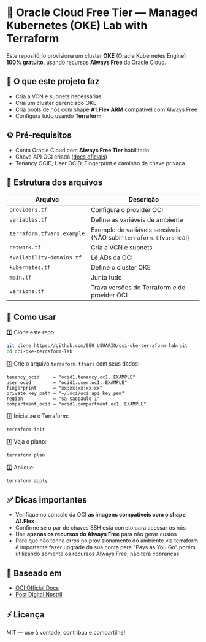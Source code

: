 # 🚀 Oracle Cloud Free Tier — Managed Kubernetes (OKE) Lab with Terraform

Este repositório provisiona um cluster **OKE** (Oracle Kubernetes Engine) **100% gratuito**, usando recursos **Always Free** da Oracle Cloud.

## 📌 O que este projeto faz

- Cria a VCN e subnets necessárias
- Cria um cluster gerenciado OKE
- Cria pools de nós com shape **A1.Flex ARM** compatível com Always Free
- Configura tudo usando **Terraform**

## ⚙️ Pré-requisitos

- Conta Oracle Cloud com **Always Free Tier** habilitado
- Chave API OCI criada ([docs oficiais](https://docs.oracle.com/en-us/iaas/Content/API/Concepts/apisigningkey.htm))
- Tenancy OCID, User OCID, Fingerprint e caminho da chave privada

## 📂 Estrutura dos arquivos

| Arquivo | Descrição |
|------------------------|-------------------------------------------|
| `providers.tf` | Configura o provider OCI |
| `variables.tf` | Define as variáveis de ambiente |
| `terraform.tfvars.example` | Exemplo de variáveis sensíveis (NÃO subir `terraform.tfvars` real) |
| `network.tf` | Cria a VCN e subnets |
| `availability-domains.tf` | Lê ADs da OCI |
| `kubernetes.tf` | Define o cluster OKE |
| `main.tf` | Junta tudo |
| `versions.tf` | Trava versões do Terraform e do provider OCI |

## 🚀 Como usar

1️⃣ Clone este repo:
```bash
git clone https://github.com/SEU_USUARIO/oci-oke-terraform-lab.git
cd oci-oke-terraform-lab
```

2️⃣ Crie o arquivo `terraform.tfvars` com seus dados:
```hcl
tenancy_ocid     = "ocid1.tenancy.oc1..EXAMPLE"
user_ocid        = "ocid1.user.oc1..EXAMPLE"
fingerprint      = "xx:xx:xx:xx:xx"
private_key_path = "~/.oci/oci_api_key.pem"
region           = "sa-saopaulo-1"
compartment_ocid = "ocid1.compartment.oc1..EXAMPLE"
```

3️⃣ Inicialize o Terraform:
```bash
terraform init
```

4️⃣ Veja o plano:
```bash
terraform plan
```

5️⃣ Aplique:
```bash
terraform apply
```

## ✅ Dicas importantes

- Verifique no console da OCI **as imagens compatíveis com o shape A1.Flex**
- Confirme se o par de chaves SSH está correto para acessar os nós
- Use **apenas os recursos do Always Free** para não gerar custos
- Para que não tenha erros no provisionamento do ambiente via terraform é importante fazer upgrade da sua conta para "Pays as You Go" porém utilizando somente os recursos Always Free, não terá cobranças

## 🧩 Baseado em

- [OCI Official Docs](https://docs.oracle.com/en-us/iaas/Content/ContEng/Concepts/contengoverview.htm)
- [Post Digital Nostril](https://blog.digitalnostril.com/post/create-free-managed-kubernetes-cluster-in-oracle-cloud/)

## ⚡️ Licença

MIT — use à vontade, contribua e compartilhe!
